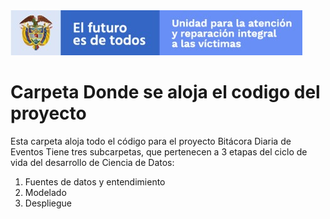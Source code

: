 <img src="/App/Unidad.jpg" alt="Subdirección Red Nacional de Informacion"/>

# Carpeta Donde se aloja el codigo del proyecto

Esta carpeta aloja todo el código para el proyecto Bitácora Diaria de Eventos
Tiene tres subcarpetas, 
que pertenecen a 3 etapas del ciclo de vida del desarrollo de Ciencia de Datos:

1. Fuentes de datos y entendimiento
2. Modelado
3. Despliegue
